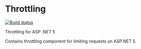 # Throttling
[![Build status](https://ci.appveyor.com/api/projects/status/hhkc45cpe1u1fqo0?svg=true)](https://ci.appveyor.com/project/ycrumeyrolle/throttling)

Throttling for ASP .NET 5

Contains throttling component for limiting requests on ASP.NET 5.
